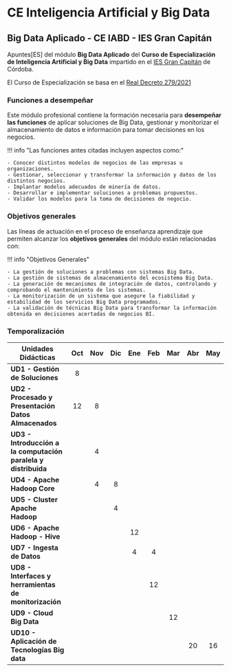 # CE Inteligencia Artificial y Big Data

## Big Data Aplicado - CE IABD - IES Gran Capitán

Apuntes[ES] del módulo **Big Data Aplicado** del **Curso de Especialización de Inteligencia Artificial y Big Data** impartido en el [IES Gran Capitán](https://www.iesgrancapitan.org/) de Córdoba.

El Curso de Especialización se basa en el [Real Decreto 279/2021](https://www.boe.es/eli/es/rd/2021/04/20/279/dof/spa/pdf)

### Funciones a desempeñar

Este módulo profesional contiene la formación necesaria para **desempeñar las funciones** de aplicar soluciones de Big Data, gestionar y monitorizar el almacenamiento de datos e información para tomar decisiones en los negocios.

!!! info "Las funciones antes citadas incluyen aspectos como:"

    - Conocer distintos modelos de negocios de las empresas u organizaciones.
    - Gestionar, seleccionar y transformar la información y datos de los distintos negocios.
    - Implantar modelos adecuados de minería de datos.
    - Desarrollar e implementar soluciones a problemas propuestos.
    - Validar los modelos para la toma de decisiones de negocio.

### Objetivos generales

Las líneas de actuación en el proceso de enseñanza aprendizaje que permiten alcanzar los **objetivos generales** del módulo están relacionadas con:

!!! info "Objetivos Generales"

    - La gestión de soluciones a problemas con sistemas Big Data.
    - La gestión de sistemas de almacenamiento del ecosistema Big Data.
    - La generación de mecanismos de integración de datos, controlando y comprobando el mantenimiento de los sistemas.
    - La monitorización de un sistema que asegure la fiabilidad y estabilidad de los servicios Big Data programados.
    - La validación de técnicas Big Data para transformar la información obtenida en decisiones acertadas de negocios BI.

### Temporalización

<center>

| **Unidades Didácticas** | **Oct** | **Nov** | **Dic** | **Ene** | **Feb** | **Mar** | **Abr** | **May** |
| -- | :--: | :--: | :--: | :--: | :--: | :--: | :--: | :--: |
| **UD1 - Gestión de Soluciones** | 8 |  |  |  |  |  |  |  |
| **UD2 - Procesado y Presentación Datos Almacenados** | 12 | 8 |  |  |  |  |  |  |
| **UD3 - Introducción a la computación paralela y distribuida** |  | 4 |  |  |  |  |  |  |
| **UD4 - Apache Hadoop Core** |  | 4 | 8 |  |  |  |  |  |
| **UD5 - Cluster Apache Hadoop** |  |  | 4 |  |  |  |  |  |
| **UD6 - Apache Hadoop - Hive** |  |  |  | 12 |  |  |  |  |
| **UD7 - Ingesta de Datos** |  |  |  | 4 | 4 |  |  |  |
| **UD8 - Interfaces y herramientas de monitorización** |  |  |  |  | 12 |  |  |  |
| **UD9 - Cloud Big Data** |  |  |  |  |  | 12 |  |  |
| **UD10 - Aplicación de Tecnologías Big data** |  |  |  |  |  |  | 20 | 16 |

</center>
